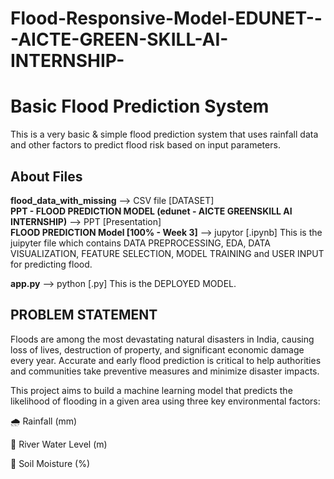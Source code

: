 # Flood-Responsive-Model-EDUNET---AICTE-GREEN-SKILL-AI-INTERNSHIP-

# Basic Flood Prediction System

This is a very basic & simple flood prediction system that uses rainfall data and other factors to predict flood risk based on input parameters.

## About Files

**flood_data_with_missing**  ⟶ CSV file [DATASET]  
**PPT - FLOOD PREDICTION MODEL (edunet - AICTE GREENSKILL AI INTERNSHIP)**  ⟶ PPT [Presentation]  
**FLOOD PREDICTION Model [100% - Week 3]**  ⟶  jupytor [.ipynb] This is the juipyter file which contains DATA PREPROCESSING, EDA, DATA VISUALIZATION, FEATURE SELECTION, MODEL TRAINING and USER INPUT for predicting flood.    

**app.py**  ⟶ python [.py] This is the DEPLOYED MODEL.


## PROBLEM STATEMENT

Floods are among the most devastating natural disasters in India, causing loss of lives, destruction of property, and significant economic damage every year. Accurate and early flood prediction is critical to help authorities and communities take preventive measures and minimize disaster impacts.

This project aims to build a machine learning model that predicts the likelihood of flooding in a given area using three key environmental factors:

🌧️ Rainfall (mm)

🌊 River Water Level (m)

🌱 Soil Moisture (%)
